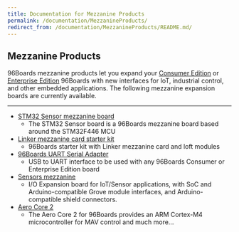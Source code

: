 ```yaml
---
title: Documentation for Mezzanine Products
permalink: /documentation/MezzanineProducts/
redirect_from: /documentation/MezzanineProducts/README.md/
---
```

## Mezzanine Products

96Boards mezzanine products let you expand your [Consumer Edition](http://www.96boards.org/products/ce/) or [Enterprise Edition](http://www.96boards.org/products/ee/) 96Boards with new interfaces for IoT, industrial control, and other embedded applications. The following mezzanine expansion boards are currently available.

***

- [STM32 Sensor mezzanine board](STM32/README.md)
   - The STM32 Sensor board is a 96Boards mezzanine board based around the STM32F446 MCU
- [Linker mezzanine card starter kit](LinkerMezzanineStarterKit/README.md)
   - 96Boards starter kit with Linker mezzanine card and loft modules
- [96Boards UART Serial Adapter](UARTSerial/README.md)
   - USB to UART interface to be used with any 96Boards Consumer or Enterprise Edition board
- [Sensors mezzanine](SensorsMezzanine/README.md)
   -  I/O Expansion board for IoT/Sensor applications, with SoC and Arduino-compatible Grove module interfaces, and Arduino-compatible shield connectors.
- [Aero Core 2](AeroCore2/README.md)
   - The Aero Core 2 for 96Boards provides an ARM Cortex-M4 microcontroller for MAV control and much more...
